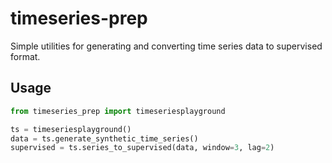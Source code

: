 # timeseries-prep

Simple utilities for generating and converting time series data to supervised format.

## Usage

```python
from timeseries_prep import timeseriesplayground

ts = timeseriesplayground()
data = ts.generate_synthetic_time_series()
supervised = ts.series_to_supervised(data, window=3, lag=2)
